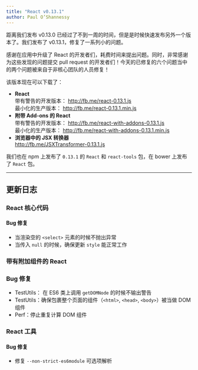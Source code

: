 ```yaml
---
title: "React v0.13.1"
author: Paul O’Shannessy
---
```


距离我们发布 v0.13.0 已经过了不到一周的时间，但是是时候快速发布另外一个版本了。我们发布了 v0.13.1，修复了一系列小的问题。

感谢在应用中升级了 React 的开发者们，耗费时间来提出问题。同时，非常感谢为这些发现的问题提交 pull request 的开发者们！今天的已修复的六个问题当中的两个问题被来自于非核心团队的人员修复！

该版本现在可以下载了：

* **React**<br>
  带有警告的开发版本： <http://fb.me/react-0.13.1.js><br>
  最小化的生产版本： <http://fb.me/react-0.13.1.min.js>
* **附带 Add-ons 的 React**<br>
  带有警告的开发版本： <http://fb.me/react-with-addons-0.13.1.js><br>
  最小化的生产版本： <http://fb.me/react-with-addons-0.13.1.min.js><br>
* **浏览器中的 JSX 转换器**<br>
  <http://fb.me/JSXTransformer-0.13.1.js>

我们也在 npm 上发布了 `0.13.1` 的 `React` 和 `react-tools` 包，在 bower 上发布了 `React` 包。

- - -

## 更新日志

### React 核心代码

#### Bug 修复

* 当渲染空的 `<select>` 元素的时候不抛出异常
* 当传入 `null` 的时候，确保更新 `style` 能正常工作

### 带有附加组件的 React

### Bug 修复

* TestUtils： 在 ES6 类上调用 `getDOMNode` 的时候不输出警告
* TestUtils：确保包裹整个页面的组件（`<html>`, `<head>`, `<body>`）被当做 DOM 组件
* Perf：停止重复计算 DOM 组件

### React 工具

#### Bug 修复

* 修复 `--non-strict-es6module` 可选项解析